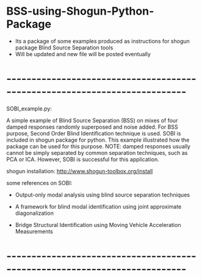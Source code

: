 # BSS-using-Shogun-Python-Package

- Its a package of some examples produced as instructions for shogun package Blind Source Separation tools
- Will be updated and new file will be posted eventually


# -------------------------------------------------------------------------- #
SOBI_example.py: 

A simple example of Blind Source Separation (BSS) on mixes of four damped responses randomly superposed and noise added. 
For BSS purpose, Second Order Blind Identification technique is used. SOBI is included in shogun package for python. 
This example illustrated how the package can be used for this purpose. 
NOTE: damped responses usually cannot be simply separated by common separation techniques, such as PCA or ICA. However, SOBI 
is successful for this application. 

shogun installation: 
http://www.shogun-toolbox.org/install

some references on SOBI:

- Output-only modal analysis using blind
source separation techniques

- A framework for blind modal identification using joint
approximate diagonalization

- Bridge Structural Identification using Moving Vehicle Acceleration Measurements

# -------------------------------------------------------------------------- #



